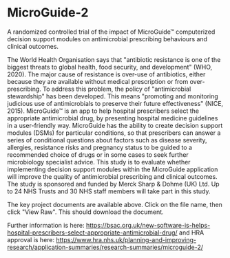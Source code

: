 # MicroGuide-2

A randomized controlled trial of the impact of MicroGuide™ computerized decision support modules on antimicrobial prescribing behaviours and clinical outcomes.

The World Health Organisation says that "antibiotic resistance is one of the biggest threats to global health, food security, and development" (WHO, 2020). The major cause of resistance is over-use of antibiotics, either because they are available without medical prescription or from over-prescribing. To address this problem, the policy of "antimicrobial stewardship" has been developed. This means "promoting and monitoring judicious use of antimicrobials to preserve their future effectiveness" (NICE, 2015). MicroGuide™ is an app to help hospital prescribers select the appropriate antimicrobial drug, by presenting hospital medicine guidelines in a user-friendly way. MicroGuide has the ability to create decision support modules (DSMs) for particular conditions, so that prescribers can answer a series of conditional questions about factors such as disease severity, allergies, resistance risks and pregnancy status to be guided to a recommended choice of drugs or in some cases to seek further microbiology specialist advice. This study is to evaluate whether implementing decision support modules within the MicroGuide application will improve the quality of antimicrobial prescribing and clinical outcomes. The study is sponsored and funded by Merck Sharp & Dohme (UK) Ltd. Up to 24 NHS Trusts and 30 NHS staff members will take part in this study.

The key project documents are available above. Click on the file name, then click "View Raw". This should download the document.

Further information is here: https://bsac.org.uk/new-software-is-helps-hospital-prescribers-select-appropriate-antimicrobial-drug/ and HRA approval is here: https://www.hra.nhs.uk/planning-and-improving-research/application-summaries/research-summaries/microguide-2/
